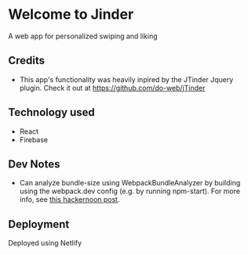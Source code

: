 # Welcome to Jinder

A web app for personalized swiping and liking

## Credits

*   This app's functionality was heavily inpired by the JTinder Jquery plugin. Check it out at https://github.com/do-web/jTinder 

## Technology used

*   React
*   Firebase

## Dev Notes

*   Can analyze bundle-size using WebpackBundleAnalyzer by building using the webpack.dev config (e.g. by running npm-start). For more info, see [this hackernoon post](https://hackernoon.com/optimising-your-application-bundle-size-with-webpack-e85b00bab579).

## Deployment

Deployed using Netlify